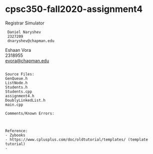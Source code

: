 # cpsc350-fall2020-assignment4
Registrar Simulator
~~~~~~~~~~~~~~~~~~~~~~~~~
 Daniel Naryshev       
 2327209               
 dnaryshev@chapman.edu
~~~~~~~~~~~~~~~~~~~~~~~~~
 Eshaan Vora           
 2318955               
 evora@chapman.edu     
~~~~~~~~~~~~~~~~~~~~~~~~~

Source Files:
GenQueue.h
ListNode.h
Students.h
Students.cpp
assignment4.h
DoublyLinkedList.h
main.cpp

Comments/Known Errors:



Reference:
- Zybooks
- https://www.cplusplus.com/doc/oldtutorial/templates/ (template tutorial)
-
